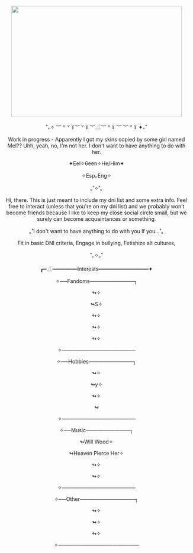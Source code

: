 <p align="center">
  <img width="460" height="300" src="https://github.com/user-attachments/assets/b20933a2-c099-4e08-8e8f-19e10025d9d4">
</p>
<p align="center">˚｡✧ ︶ ꒷ ꒷ ꒦︶ ꒷ ꒦ ︶𓋒︶ ꒷ ꒦ ︶ ︶ ꒷ ꒦ ✦｡˚</p>
<p align="center">Work in progress - Apparently I got my skins copied by some girl named Mel?? Uhh, yeah, no, I'm not her. I don't want to have anything to do with her.</p>
<p align="center">✦Eel✧6een✧He/Him✦</p>
<p align="center">✧Esp｡Eng✧</p>
<p align="center">｡˚✧˚｡</p>
<p align="center">Hi, there. This is just meant to include my dni list and some extra info. Feel free to interact (unless that you're on my dni list) and we probably won't become friends because I like to keep my close social circle small, but we surely can become acquaintances or something.
<p align="center">｡˚I don't want to have anything to do with you if you...˚｡</p>
<p align="center">Fit in basic DNI criteria, Engage in bullying, Fetishize alt cultures,</p>
<p align="center"></p> 
<p align="center">˚｡✧｡˚</p>
<p align="center">┏━𓋒━━━━━━━━Interests━━━━━━━━━━━━━━━━✦</p>
<p align="center">✧──Fandoms────────────┐</p>
<p align="center">↬✧</p>
<p align="center">↬S✧</p>
<p align="center">↬✧</p>
<p align="center">↬✧</p>
<p align="center">↬✧</p>
<p align="center">✧────────────────────</p>
<p align="center">✧──Hobbies────────────┐</p>
<p align="center">↬✧</p>
<p align="center">↬y✧</p>
<p align="center">↬✧</p>
<p align="center">↬</p>
<p align="center">✧────────────────────</p>
<p align="center">✧──Music────────────┐</p>
<p align="center">↬Will Wood✧</p>
<p align="center">↬Heaven Pierce Her✧</p>
<p align="center">↬✧</p>
<p align="center">↬✧</p>
<p align="center"></p>
<p align="center">✧────────────────────</p>
<p align="center">✧──Other───────────────┐</p>
<p align="center">↬✧</p>
<p align="center">↬✧</p>
<p align="center">↬✧</p>
<p align="center">✧──────────────────────</p>
